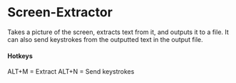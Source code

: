 ﻿# Screen-Extractor

Takes a picture of the screen, extracts text from it, and outputs it to a file.
It can also send keystrokes from the outputted text in the output file.

#### Hotkeys

ALT+M = Extract
ALT+N = Send keystrokes
